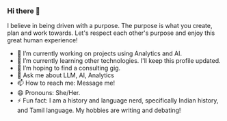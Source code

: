 ### Hi there 👋

<!--
**mangalaiyer/mangalaiyer** is a ✨ _special_ ✨ repository because its `README.md` (this file) appears on your GitHub profile.

Here are some ideas to get you started:
-->
I believe in being driven with a purpose. The purpose is what you create, plan and work towards. Let's respect each other's purpose and enjoy this great human experience! 
- 🔭 I’m currently working on projects using Analytics and AI.
- 🌱 I’m currently learning other technologies. I'll keep this profile updated.
- 🔎 I’m hoping to find a consulting gig.
- 💬 Ask me about LLM, AI, Analytics
- 📫 How to reach me: Message me!
- 😄 Pronouns: She/Her. 
- ⚡ Fun fact: I am a history and language nerd, specifically Indian history, and Tamil language. My hobbies are writing and debating!  
